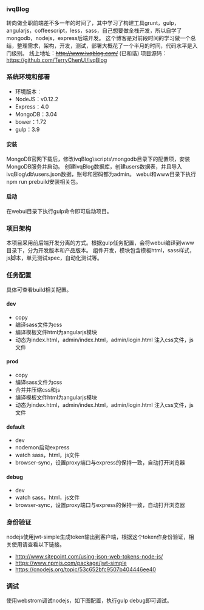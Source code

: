 ### ivqBlog
转向做全职前端差不多一年的时间了，其中学习了构建工具grunt，gulp，angularjs，coffeescript，less，sass，自己想要做全栈开发，所以自学了mongodb，nodejs，express后端开发。
这个博客是对前段时间的学习做一个总结，整理需求，架构，开发，测试，部署大概花了一个半月的时间，代码水平是入门级别。
线上地址：~~http://www.ivqblog.com/~~ (已和谐)
项目源码：https://github.com/TerryChenUI/ivqBlog
 
### 系统环境和部署
 
* 环境版本：
* NodeJS：v0.12.2
* Express：4.0
* MongoDB：3.04
* bower：1.72
* gulp：3.9
 
#### 安装
MongoDB官网下载后，修改ivqBlog\scripts\mongodb目录下的配置项，安装MongoDB服务并启动。
创建ivqBlog数据库，创建users数据表，并且导入ivqBlog\db\users.json数据，账号和密码都为admin。
webui和www目录下执行npm run prebuild安装相关包。
 
#### 启动
在webui目录下执行gulp命令即可启动项目。
 
### 项目架构
本项目采用前后端开发分离的方式。根据gulp任务配置，会将webui编译到www目录下，分为开发版本和产品版本。
组件开发，模块包含模板html，sass样式，js脚本，单元测试spec，自动化测试等。
 
### 任务配置
具体可查看build相关配置。
#### dev
* copy
* 编译sass文件为css
* 编译模板文件html为angularjs模块
* 动态为index.html，admin/index.html，admin/login.html 注入css文件，js文件
 
#### prod
* copy
* 编译sass文件为css
* 合并并压缩css和js
* 编译模板文件html为angularjs模块
* 动态为index.html，admin/index.html，admin/login.html 注入css文件，js文件
 
#### default
* dev
* nodemon启动express
* watch sass，html，js文件
* browser-sync，设置proxy端口与express的保持一致，自动打开浏览器
 
#### debug
* dev
* watch sass，html，js文件
* browser-sync，设置proxy端口与express的保持一致，自动打开浏览器
 
### 身份验证
nodejs使用jwt-simple生成token输出到客户端，根据这个token作身份验证，相关使用请查看以下链接。
* http://www.sitepoint.com/using-json-web-tokens-node-js/
* https://www.npmjs.com/package/jwt-simple
* https://cnodejs.org/topic/53c652bfc9507b404446ee40
 
### 调试
使用webstrom调试nodejs，如下图配置，执行gulp debug即可调试。

